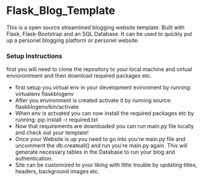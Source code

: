 # Flask_Blog_Template
This is a open source streamlined blogging website template. Built with Flask, Flask-Bootstrap and an SQL Database. It can be used to quickly put up a personel blogging platform or personel website.


<h3>Setup Instructions</h3>

first you will need to clone the repository to your local machine and virtual enviorontment and then download required packages etc.
- first setup you virtual env in your development evironment by running: virtualenv flaskblogenv
- After you environment is created activate it by running source: flaskblogenv/bin/activate
- When env is actvated you can now install the required packages etc by running: pip install -r required.txt
- Now that requirements are downloaded you can run main.py file locally and check out your template!
- Once your Website is up you need to go into you're main.py file and uncomment the db.createall() and run you're main.py again. This will generate           necessary tables in the Database to run your blog and authentication.
- Site can be customized to your liking with little trouble by updating titles, headers, background images etc. 

